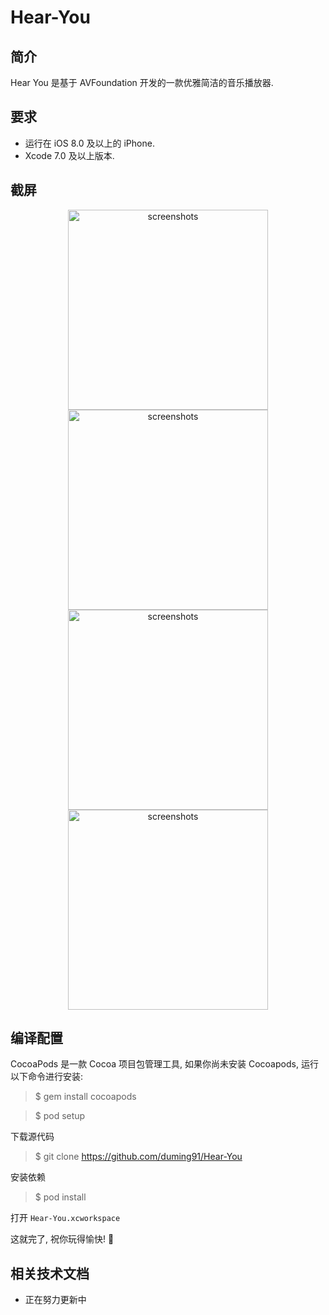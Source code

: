# Hear-You

## 简介

Hear You 是基于 AVFoundation 开发的一款优雅简洁的音乐播放器.

## 要求

* 运行在 iOS 8.0 及以上的 iPhone.
* Xcode 7.0  及以上版本.

## 截屏

<p align="center">
<img src="https://github.com/duming91/Hear-You/raw/master/snapshot/IMG_1746.PNG" alt="screenshots" title="screenshots" width="320"/>
<img src="https://github.com/duming91/Hear-You/raw/master/snapshot/IMG_1751.PNG" alt="screenshots" title="screenshots" width="320"/>
<img src="https://github.com/duming91/Hear-You/raw/master/snapshot/IMG_1752.PNG" alt="screenshots" title="screenshots" width="320"/>
<img src="https://github.com/duming91/Hear-You/raw/master/snapshot/IMG_1753.PNG" alt="screenshots" title="screenshots" width="320"/>
</p>

## 编译配置

CocoaPods 是一款 Cocoa 项目包管理工具, 如果你尚未安装 Cocoapods, 运行以下命令进行安装:

> $ gem install cocoapods

> $ pod setup

下载源代码

> $ git clone https://github.com/duming91/Hear-You

安装依赖

> $ pod install

打开 `Hear-You.xcworkspace`

这就完了, 祝你玩得愉快! :beers:

## 相关技术文档

* 正在努力更新中
